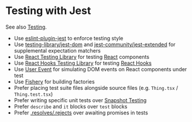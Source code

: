 # Testing with Jest

See also [Testing](../testing/README.md).

* Use [eslint-plugin-jest] to enforce testing style
* Use [testing-library/jest-dom] and [jest-community/jest-extended] for
  supplemental expectation matchers
* Use [React Testing Library] for testing [React](../react/README.md)
  components
* Use [React Hooks Testing Library] for testing [React Hooks]
* Use [User Event] for simulating DOM events on React components under test
* Use [Fishery] for building factories
* Prefer placing test suite files alongside source files (e.g. `Thing.tsx`
  / `Thing.test.tsx`)
* Prefer writing specific unit tests over [Snapshot Testing]
* Prefer `describe` and `it` blocks over `test` blocks
* Prefer [.resolves/.rejects] over awaiting promises in tests

[eslint-plugin-jest]: https://github.com/jest-community/eslint-plugin-jest
[testing-library/jest-dom]: https://github.com/testing-library/jest-dom
[React Testing Library]: https://github.com/testing-library/react-testing-library
[React Hooks Testing Library]: https://github.com/testing-library/react-hooks-testing-library
[React Hooks]: https://reactjs.org/docs/hooks-overview.html
[User Event]: https://github.com/testing-library/user-event
[Fishery]: https://github.com/thoughtbot/fishery
[Snapshot Testing]: https://jestjs.io/docs/en/snapshot-testing
[jest-community/jest-extended]: https://github.com/jest-community/jest-extended
[.resolves/.rejects]: https://jestjs.io/docs/en/asynchronous#resolves--rejects

